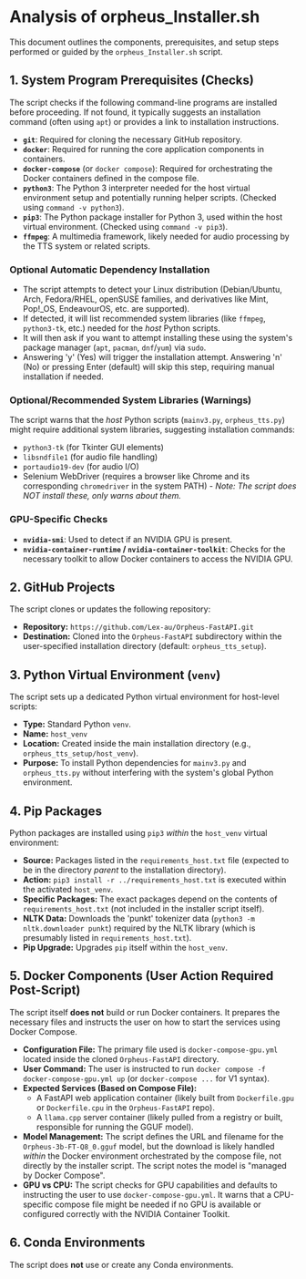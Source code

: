 # Analysis of orpheus_Installer.sh

This document outlines the components, prerequisites, and setup steps performed or guided by the `orpheus_Installer.sh` script.

## 1. System Program Prerequisites (Checks)

The script checks if the following command-line programs are installed before proceeding. If not found, it typically suggests an installation command (often using `apt`) or provides a link to installation instructions.

*   **`git`**: Required for cloning the necessary GitHub repository.
*   **`docker`**: Required for running the core application components in containers.
*   **`docker-compose`** (or `docker compose`): Required for orchestrating the Docker containers defined in the compose file.
*   **`python3`**: The Python 3 interpreter needed for the host virtual environment setup and potentially running helper scripts. (Checked using `command -v python3`).
*   **`pip3`**: The Python package installer for Python 3, used within the host virtual environment. (Checked using `command -v pip3`).
*   **`ffmpeg`**: A multimedia framework, likely needed for audio processing by the TTS system or related scripts.


### Optional Automatic Dependency Installation

*   The script attempts to detect your Linux distribution (Debian/Ubuntu, Arch, Fedora/RHEL, openSUSE families, and derivatives like Mint, Pop!_OS, EndeavourOS, etc. are supported).
*   If detected, it will list recommended system libraries (like `ffmpeg`, `python3-tk`, etc.) needed for the *host* Python scripts.
*   It will then ask if you want to attempt installing these using the system's package manager (`apt`, `pacman`, `dnf`/`yum`) via `sudo`.
*   Answering 'y' (Yes) will trigger the installation attempt. Answering 'n' (No) or pressing Enter (default) will skip this step, requiring manual installation if needed.

### Optional/Recommended System Libraries (Warnings)

The script warns that the *host* Python scripts (`mainv3.py`, `orpheus_tts.py`) might require additional system libraries, suggesting installation commands:

*   `python3-tk` (for Tkinter GUI elements)
*   `libsndfile1` (for audio file handling)
*   `portaudio19-dev` (for audio I/O)
*   Selenium WebDriver (requires a browser like Chrome and its corresponding `chromedriver` in the system PATH) - *Note: The script does NOT install these, only warns about them.*

### GPU-Specific Checks

*   **`nvidia-smi`**: Used to detect if an NVIDIA GPU is present.
*   **`nvidia-container-runtime` / `nvidia-container-toolkit`**: Checks for the necessary toolkit to allow Docker containers to access the NVIDIA GPU.

## 2. GitHub Projects

The script clones or updates the following repository:

*   **Repository:** `https://github.com/Lex-au/Orpheus-FastAPI.git`
*   **Destination:** Cloned into the `Orpheus-FastAPI` subdirectory within the user-specified installation directory (default: `orpheus_tts_setup`).

## 3. Python Virtual Environment (`venv`)

The script sets up a dedicated Python virtual environment for host-level scripts:

*   **Type:** Standard Python `venv`.
*   **Name:** `host_venv`
*   **Location:** Created inside the main installation directory (e.g., `orpheus_tts_setup/host_venv`).
*   **Purpose:** To install Python dependencies for `mainv3.py` and `orpheus_tts.py` without interfering with the system's global Python environment.

## 4. Pip Packages

Python packages are installed using `pip3` *within* the `host_venv` virtual environment:

*   **Source:** Packages listed in the `requirements_host.txt` file (expected to be in the directory *parent* to the installation directory).
*   **Action:** `pip3 install -r ../requirements_host.txt` is executed within the activated `host_venv`.
*   **Specific Packages:** The exact packages depend on the contents of `requirements_host.txt` (not included in the installer script itself).
*   **NLTK Data:** Downloads the 'punkt' tokenizer data (`python3 -m nltk.downloader punkt`) required by the NLTK library (which is presumably listed in `requirements_host.txt`).
*   **Pip Upgrade:** Upgrades `pip` itself within the `host_venv`.

## 5. Docker Components (User Action Required Post-Script)

The script itself **does not** build or run Docker containers. It prepares the necessary files and instructs the user on how to start the services using Docker Compose.

*   **Configuration File:** The primary file used is `docker-compose-gpu.yml` located inside the cloned `Orpheus-FastAPI` directory.
*   **User Command:** The user is instructed to run `docker compose -f docker-compose-gpu.yml up` (or `docker-compose ...` for V1 syntax).
*   **Expected Services (Based on Compose File):**
    *   A FastAPI web application container (likely built from `Dockerfile.gpu` or `Dockerfile.cpu` in the `Orpheus-FastAPI` repo).
    *   A `llama.cpp` server container (likely pulled from a registry or built, responsible for running the GGUF model).
*   **Model Management:** The script defines the URL and filename for the `Orpheus-3b-FT-Q8_0.gguf` model, but the download is likely handled *within* the Docker environment orchestrated by the compose file, not directly by the installer script. The script notes the model is "managed by Docker Compose".
*   **GPU vs CPU:** The script checks for GPU capabilities and defaults to instructing the user to use `docker-compose-gpu.yml`. It warns that a CPU-specific compose file might be needed if no GPU is available or configured correctly with the NVIDIA Container Toolkit.

## 6. Conda Environments

The script does **not** use or create any Conda environments.
